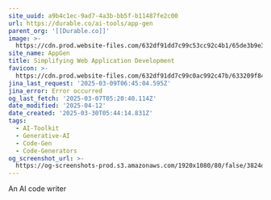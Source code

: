 ```yaml
---
site_uuid: a9b4c1ec-9ad7-4a3b-bb5f-b11487fe2c00
url: https://durable.co/ai-tools/app-gen
parent_org: '[[Durable.co]]'
image: >-
  https://cdn.prod.website-files.com/632df91dd7c99c53cc92c4b1/65de3b9e31333d2ca542c7c7_uc.png
site_name: AppGen
title: Simplifying Web Application Development
favicon: >-
  https://cdn.prod.website-files.com/632df91dd7c99c0ac992c47b/633209f841779258877b02b1_favicon.png
jina_last_request: '2025-03-09T06:45:04.595Z'
jina_error: Error occurred
og_last_fetch: '2025-03-07T05:20:40.114Z'
date_modified: '2025-04-12'
date_created: '2025-03-30T05:44:14.831Z'
tags:
  - AI-Toolkit
  - Generative-AI
  - Code-Gen
  - Code-Generators
og_screenshot_url: >-
  https://og-screenshots-prod.s3.amazonaws.com/1920x1080/80/false/3824d7e82e7ecbc278c73b206c93c0f275feebb71b2583afc49746f7a95b8133.jpeg
---
```



























































An AI code writer

